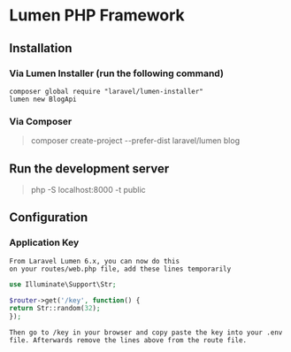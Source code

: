 # Lumen PHP Framework

## Installation 
### Via Lumen Installer (run the following command)
```
composer global require "laravel/lumen-installer"
lumen new BlogApi
```
### Via Composer 
> composer create-project --prefer-dist laravel/lumen blog
## Run the development server
> php -S localhost:8000 -t public
## Configuration
### Application Key
```
From Laravel Lumen 6.x, you can now do this
on your routes/web.php file, add these lines temporarily
```
```php
use Illuminate\Support\Str;

$router->get('/key', function() {
return Str::random(32);
});
```
```
Then go to /key in your browser and copy paste the key into your .env file. Afterwards remove the lines above from the route file.
```